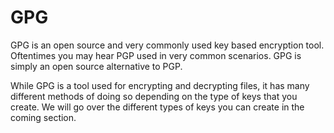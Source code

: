 # GPG

GPG is an open source and very commonly used key based encryption tool. Oftentimes you may hear PGP used in very common scenarios. GPG is simply an open source alternative to PGP.

While GPG is a tool used for encrypting and decrypting files, it has many different methods of doing so depending on the type of keys that you create. We will go over the different types of keys you can create in the coming section.
